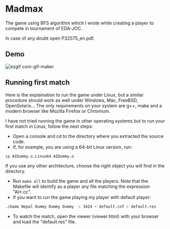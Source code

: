# Madmax
The game using BFS algorithm which I wrote while creating a player to compete in tournament of EDA-JOC.

In case of any doubt open P32575_en.pdf.

## Demo

![ezgif com-gif-maker](https://user-images.githubusercontent.com/78503778/120550329-03051280-c3f5-11eb-86d2-549ef4a351e4.gif)

## Running first match
Here is the explaination to run the game under Linux, but a similar procedure
should work as well under Windows, Mac, FreeBSD, OpenSolaris... The only
requirements on your system are g++, make and a modern browser like Mozilla
Firefox or Chromium.


I have not tried running the game in other operating systems but to run your first match in Linux, follow the next steps:

* Open a console and cd to the directory where you extracted the source
code.
* If, for example, you are using a 64-bit Linux version, run:
```bash
cp AIDummy.o.Linux64 AIDummy.o
```   
If you use any other architecture, choose the right object you will find in
the directory.

* Run ``` make all ```  to build the game and all the players. Note that the Makefile will identify as a player any file matching the expression "AI*.cc".
* If you want to run the game playing my player with default player:
```bash
./Game Nepal Dummy Dummy Dummy -s 3424 < default.cnf > default.res
``` 
* To watch the match, open the viewer (viewer.html) with your browser
and load the "default.res" file.
